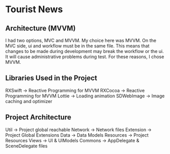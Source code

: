 # Tourist News

## Architecture (MVVM)
I had two options, MVC and MVVM. My choice here was MVVM. On the MVC side, ui and workflow must be in the same file. This means that changes to be made during development may break the workflow or the ui. It will cause administrative problems during test. For these reasons, I chose MVVM.

## Libraries Used in the Project
RXSwift -> Reactive Programming for MVVM
RXCocoa -> Reactive Programming for MVVM
Lottie -> Loading animation
SDWebImage -> Image caching and optimizer


## Project Architecture
Util -> Project global reachable
Network -> Network files
Extension -> Project Global Extensions
Data -> Data Models
Resources -> Project Resources
Views -> UI & UIModels
Commons -> AppDelegate & SceneDelegate files
